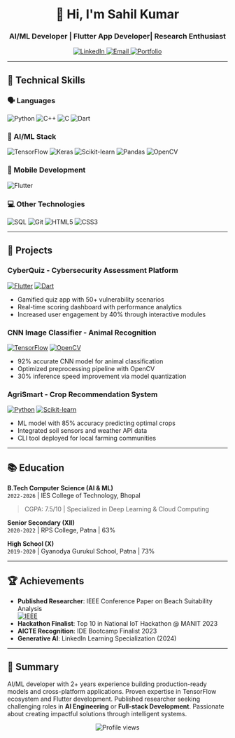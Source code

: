 <h1 align="center">👋 Hi, I'm Sahil Kumar</h1>
<h3 align="center">AI/ML Developer | Flutter App Developer| Research Enthusiast</h3>

<p align="center">
  <a href="https://linkedin.com/in/sahil-kumar-11731b28a">
    <img src="https://img.shields.io/badge/LinkedIn-0A66C2?logo=linkedin&logoColor=white&style=for-the-badge" alt="LinkedIn">
  </a>
  <a href="mailto:contact.sahilkumar969@gmail.com">
    <img src="https://img.shields.io/badge/Email-EA4335?logo=gmail&logoColor=white&style=for-the-badge" alt="Email">
  </a>
  <a href="https://github.com/sahilgupta969">
    <img src="https://img.shields.io/badge/Portfolio-4285F4?logo=google-chrome&logoColor=white&style=for-the-badge" alt="Portfolio">
  </a>
</p>

---

## 🔧 Technical Skills

### 🗣️ Languages
![Python](https://img.shields.io/badge/Python-3776AB?logo=python&logoColor=white)
![C++](https://img.shields.io/badge/C++-00599C?logo=c%2B%2B&logoColor=white)
![C](https://img.shields.io/badge/C-A8B9CC?logo=c&logoColor=black)
![Dart](https://img.shields.io/badge/Dart-0175C2?logo=dart&logoColor=white)

### 🤖 AI/ML Stack
![TensorFlow](https://img.shields.io/badge/TensorFlow-FF6F00?logo=tensorflow&logoColor=white)
![Keras](https://img.shields.io/badge/Keras-D00000?logo=keras&logoColor=white)
![Scikit-learn](https://img.shields.io/badge/ScikitLearn-F7931E?logo=scikitlearn&logoColor=white)
![Pandas](https://img.shields.io/badge/Pandas-150458?logo=pandas&logoColor=white)
![OpenCV](https://img.shields.io/badge/OpenCV-5C3EE8?logo=opencv&logoColor=white)

### 📱 Mobile Development
![Flutter](https://img.shields.io/badge/Flutter-02569B?logo=flutter&logoColor=white)

### 💻 Other Technologies
![SQL](https://img.shields.io/badge/SQL-4479A1?logo=postgresql&logoColor=white)
![Git](https://img.shields.io/badge/Git-F05032?logo=git&logoColor=white)
![HTML5](https://img.shields.io/badge/HTML5-E34F26?logo=html5&logoColor=white)
![CSS3](https://img.shields.io/badge/CSS3-1572B6?logo=css3&logoColor=white)

---

## 🚀 Projects

### CyberQuiz - Cybersecurity Assessment Platform
[![Flutter](https://img.shields.io/badge/Flutter-02569B?logo=flutter&logoColor=white)](https://flutter.dev)
[![Dart](https://img.shields.io/badge/Dart-0175C2?logo=dart&logoColor=white)](https://dart.dev)
- Gamified quiz app with 50+ vulnerability scenarios
- Real-time scoring dashboard with performance analytics
- Increased user engagement by 40% through interactive modules

### CNN Image Classifier - Animal Recognition
[![TensorFlow](https://img.shields.io/badge/TensorFlow-FF6F00?logo=tensorflow&logoColor=white)](https://tensorflow.org)
[![OpenCV](https://img.shields.io/badge/OpenCV-5C3EE8?logo=opencv&logoColor=white)](https://opencv.org)
- 92% accurate CNN model for animal classification
- Optimized preprocessing pipeline with OpenCV
- 30% inference speed improvement via model quantization

### AgriSmart - Crop Recommendation System
[![Python](https://img.shields.io/badge/Python-3776AB?logo=python&logoColor=white)](https://python.org)
[![Scikit-learn](https://img.shields.io/badge/ScikitLearn-F7931E?logo=scikitlearn&logoColor=white)](https://scikit-learn.org)
- ML model with 85% accuracy predicting optimal crops
- Integrated soil sensors and weather API data
- CLI tool deployed for local farming communities

---

## 📚 Education

**B.Tech Computer Science (AI & ML)**  
`2022-2026` | IES College of Technology, Bhopal  
> CGPA: 7.5/10 | Specialized in Deep Learning & Cloud Computing  

**Senior Secondary (XII)**  
`2020-2022` | RPS College, Patna | 63%  

**High School (X)**  
`2019-2020` | Gyanodya Gurukul School, Patna | 73%  

---

## 🏆 Achievements
- **Published Researcher**: IEEE Conference Paper on Beach Suitability Analysis  
  [![IEEE](https://img.shields.io/badge/IEEE-00629B?logo=ieee&logoColor=white)](https://ieeexplore.ieee.org/document/XXXXXXX)
- **Hackathon Finalist**: Top 10 in National IoT Hackathon @ MANIT 2023  
- **AICTE Recognition**: IDE Bootcamp Finalist 2023
- **Generative AI**: LinkedIn Learning Specialization (2024)

---

## 📌 Summary  
AI/ML developer with 2+ years experience building production-ready models and cross-platform applications. Proven expertise in TensorFlow ecosystem and Flutter development. Published researcher seeking challenging roles in **AI Engineering** or **Full-stack Development**. Passionate about creating impactful solutions through intelligent systems.

<p align="center">
  <img src="https://komarev.com/ghpvc/?username=sahilgupta969&label=Profile+Views&color=blue&style=flat" alt="Profile views">
</p>
